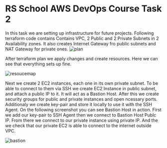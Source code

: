 # RS School AWS DevOps Course Task 2

In this task we are setting up infrastructure for future projects. Following terraform code contains Contains VPC, 2 Public and 2 Private Subnets in 2 Availability zones.
It also creates Internet Gateway fro public subnets and NAT Gateway for private ones. 
![plan](https://github.com/user-attachments/assets/082eafe5-65ce-4230-bd59-1e9105ab9768)

After terraform plan we apply changes and create resources.
Here we can see that everything sets up fine.

![resoucemap](https://github.com/user-attachments/assets/25cec71e-4b52-4414-8ca0-15f1fca11a5b)

Next we create 2 EC2 instances, each one in its own private subnet. To be able to connect to them via SSH we create EC2 Instance in public subnet, and attach a public IP to it. It will act as a Bastion Host. After this we create security groups for public and private instances and open ncessary ports. Additionaly we create key-pair and store it locally to use it with the SSH Agent. On the following screenshot you can see Bastion Host in action.
First we add our key-pair to SSH Agent then we connect to Bastion Host Publc IP. From there we connect to our private instance using private IP. And the we check that our private EC2 is able to connect to the internet outside VPC. 


![bastion](https://github.com/user-attachments/assets/fb71c70e-c0d2-45e7-983a-3c7bf10cd9a9)


